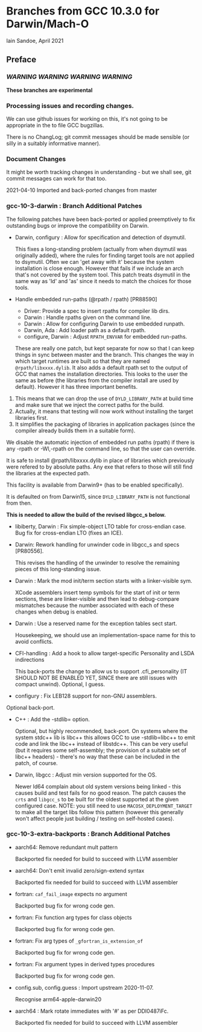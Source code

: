 # Branches from GCC 10.3.0 for Darwin/Mach-O 

Iain Sandoe, April 2021

## Preface

### *WARNING* *WARNING* *WARNING* *WARNING*

**These branches are experimental**

### Processing issues and recording changes.

We can use github issues for working on this, it's not going to be appropriate
in the to file GCC bugzillas.

There is no ChangLog; git commit messages should be made sensible (or silly in
a suitably informative manner).

### Document Changes

It might be worth tracking changes in understanding - but we shall see,
git commit messages can work for that too.

2021-04-10 Imported and back-ported changes from master


### gcc-10-3-darwin : Branch Additional Patches

The following patches have been back-ported or applied preemptively to fix outstanding bugs or improve the compatibility on Darwin.

* Darwin, configury : Allow for specification and detection of dsymutil.

  This fixes a long-standing problem (actually from when dsymutil was originally added), where the rules for finding target tools are not applied to dsymutil.  Often we can 'get away with it' because the system installation is close enough.  However that fails if we include an arch that's not covered by the system tool.  This patch treats dsymutil in the same way as 'ld' and 'as' since it needs to match the choices for those tools.

* Handle embedded run-paths (@rpath / rpath) [PR88590]
  - Driver: Provide a spec to insert rpaths for compiler lib dirs.
  - Darwin : Handle rpaths given on the command line.
  - Darwin : Allow for configuring Darwin to use embedded runpath.
  - Darwin, Ada : Add loader path as a default rpath.
  - configure, Darwin : Adjust ```RPATH_ENVVAR``` for embedded run-paths.

  These are really one patch, but kept separate for now so that I can keep things in sync between master and the branch.  This changes the way in which target runtimes are built so that they are named ```@rpath/libxxxx.dylib```.  It also adds a default rpath set to the output of GCC that names the installation directories.  This looks to the user the same as before (the libraries from the compiler install are used by default).  However it has three important benefits.
 1.  This means that we can drop the use of ```DYLD_LIBRARY_PATH``` at build time and make sure that we inject the correct paths for the build.
 2.  Actually, it means that testing will now work without installing the target libraries first.
 3.  It simplifies the packaging of libraries in application packages (since the compiler already builds them in a suitable form).

  We disable the automatic injection of embedded run paths (rpath) if there is any -rpath or -Wl,-rpath on the command line, so that the user can override.
  
  It is safe to install @rpath/libxxxx.dylib in place of libraries which previously were refered to by absolute paths.  Any exe that refers to those will still find the libraries at the expected path.
  
  This facility is available from Darwin9+ (has to be enabled specifically).

  It is defaulted on from Darwin15, since ```DYLD_LIBRARY_PATH``` is not functional from then.

  **This is needed to allow the build of the revised libgcc_s below.**

* libiberty, Darwin : Fix simple-object LTO table for cross-endian case.
  Bug fix for cross-endian LTO (fixes an ICE).

* Darwin: Rework handling for unwinder code in libgcc_s and specs [PR80556].

  This revises the handling of the unwinder to resolve the remaining pieces of this long-standing issue.

* Darwin : Mark the mod init/term section starts with a linker-visible sym.

  XCode assemblers insert temp symbols for the start of init or term sections, these are linker-visible and then lead to debug-compare mismatches because the number associated with each of these changes when debug is enabled.

* Darwin : Use a reserved name for the exception tables sect start.

  Housekeeping, we should use an implementation-space name for this to avoid conflicts.
  
* CFI-handling : Add a hook to allow target-specific Personality and LSDA indirections

  This back-ports the change to allow us to support .cfi_personality (IT SHOULD NOT BE ENABLED YET, SINCE there are still issues with compact unwind).  Optional, I guess.
  
* configury : Fix LEB128 support for non-GNU assemblers.

 Optional back-port.
 
* C++ : Add the -stdlib= option.

  Optional, but highly recommended, back-port.  On systems where the system stdc++ lib is libc++ this allows GCC to use -stdlib=libc++ to emit code and link the libc++ instead of libstdc++.  This can be very useful (but it requires some self-assembly; the provision of a suitable set of libc++ headers) - there's no way that these can be included in the patch, of course.

* Darwin, libgcc : Adjust min version supported for the OS.

  Newer ld64 complain about old system versions being linked - this causes build and test fails for no good reason.  The patch causes the ```crts``` and ```libgcc_s``` to be built for the oldest supported at the given configured case.  NOTE: you still need to use ```MACOSX_DEPLOYMENT_TARGET``` to make all the target libs follow this pattern (however this generally won't affect people just building / testing on self-hosted cases).

### gcc-10-3-extra-backports : Branch Additional Patches

* aarch64: Remove redundant mult pattern

  Backported fix needed for build to succeed with LLVM assembler

* aarch64: Don't emit invalid zero/sign-extend syntax

  Backported fix needed for build to succeed with LLVM assembler

* fortran: ```caf_fail_image``` expects no argument

  Backported bug fix for wrong code gen.

* fortran: Fix function arg types for class objects

  Backported bug fix for wrong code gen.

* fortran: Fix arg types of ```_gfortran_is_extension_of```

  Backported bug fix for wrong code gen.

* fortran: Fix argument types in derived types procedures

  Backported bug fix for wrong code gen.

* config.sub, config.guess : Import upstream 2020-11-07.

  Recognise arm64-apple-darwin20

* aarch64 : Mark rotate immediates with '#' as per DDI0487iFc.

  Backported fix needed for build to succeed with LLVM assembler
